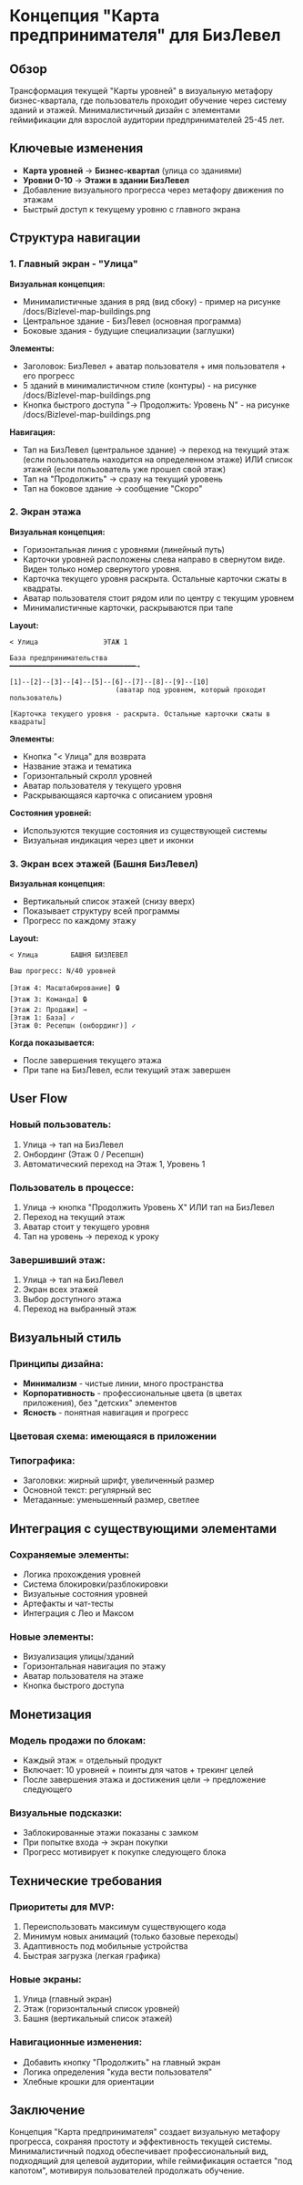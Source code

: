 # Концепция "Карта предпринимателя" для БизЛевел

## Обзор

Трансформация текущей "Карты уровней" в визуальную метафору бизнес-квартала, где пользователь проходит обучение через систему зданий и этажей. Минималистичный дизайн с элементами геймификации для взрослой аудитории предпринимателей 25-45 лет.

## Ключевые изменения

- **Карта уровней** → **Бизнес-квартал** (улица со зданиями)
- **Уровни 0-10** → **Этажи в здании БизЛевел**
- Добавление визуального прогресса через метафору движения по этажам
- Быстрый доступ к текущему уровню с главного экрана

## Структура навигации

### 1. Главный экран - "Улица"

**Визуальная концепция:**
- Минималистичные здания в ряд (вид сбоку) - пример на рисунке /docs/Bizlevel-map-buildings.png
- Центральное здание - БизЛевел (основная программа)
- Боковые здания - будущие специализации (заглушки)

**Элементы:**
- Заголовок: БизЛевел + аватар пользователя + имя пользователя + его прогресс
- 5 зданий в минималистичном стиле (контуры) - на рисунке /docs/Bizlevel-map-buildings.png
- Кнопка быстрого доступа "→ Продолжить: Уровень N" - на рисунке /docs/Bizlevel-map-buildings.png

**Навигация:**
- Тап на БизЛевел (центральное здание) → переход на текущий этаж (если пользователь находится на определенном этаже) ИЛИ список этажей (если пользователь уже прошел свой этаж)
- Тап на "Продолжить" → сразу на текущий уровень
- Тап на боковое здание → сообщение "Скоро"

### 2. Экран этажа

**Визуальная концепция:**
- Горизонтальная линия с уровнями (линейный путь)
- Карточки уровней расположены слева направо в свернутом виде. Виден только номер свернутого уровня.
- Карточка текущего уровня раскрыта. Остальные карточки сжаты в квадраты.
- Аватар пользователя стоит рядом или по центру с текущим уровнем
- Минималистичные карточки, раскрываются при тапе

**Layout:**
```
< Улица                ЭТАЖ 1

База предпринимательства
━━━━━━━━━━━━━━━━━━━━━━━━━━━━━━━→

[1]--[2]--[3]--[4]--[5]--[6]--[7]--[8]--[9]--[10]
                          (аватар под уровнем, который проходит пользователь)

[Карточка текущего уровня - раскрыта. Остальные карточки сжаты в квадраты]
```

**Элементы:**
- Кнопка "< Улица" для возврата
- Название этажа и тематика
- Горизонтальный скролл уровней
- Аватар пользователя у текущего уровня
- Раскрывающаяся карточка с описанием уровня

**Состояния уровней:**
- Используются текущие состояния из существующей системы
- Визуальная индикация через цвет и иконки

### 3. Экран всех этажей (Башня БизЛевел)

**Визуальная концепция:**
- Вертикальный список этажей (снизу вверх)
- Показывает структуру всей программы
- Прогресс по каждому этажу

**Layout:**
```
< Улица        БАШНЯ БИЗЛЕВЕЛ

Ваш прогресс: N/40 уровней

[Этаж 4: Масштабирование] 🔒
[Этаж 3: Команда] 🔒
[Этаж 2: Продажи] →
[Этаж 1: База] ✓
[Этаж 0: Ресепшн (онбординг)] ✓
```

**Когда показывается:**
- После завершения текущего этажа
- При тапе на БизЛевел, если текущий этаж завершен

## User Flow

### Новый пользователь:
1. Улица → тап на БизЛевел
2. Онбординг (Этаж 0 / Ресепшн)
3. Автоматический переход на Этаж 1, Уровень 1

### Пользователь в процессе:
1. Улица → кнопка "Продолжить Уровень X" ИЛИ тап на БизЛевел
2. Переход на текущий этаж
3. Аватар стоит у текущего уровня
4. Тап на уровень → переход к уроку

### Завершивший этаж:
1. Улица → тап на БизЛевел
2. Экран всех этажей
3. Выбор доступного этажа
4. Переход на выбранный этаж

## Визуальный стиль

### Принципы дизайна:
- **Минимализм** - чистые линии, много пространства
- **Корпоративность** - профессиональные цвета (в цветах приложения), без "детских" элементов
- **Ясность** - понятная навигация и прогресс

### Цветовая схема: имеющаяся в приложении

### Типографика:
- Заголовки: жирный шрифт, увеличенный размер
- Основной текст: регулярный вес
- Метаданные: уменьшенный размер, светлее

## Интеграция с существующими элементами

### Сохраняемые элементы:
- Логика прохождения уровней
- Система блокировки/разблокировки
- Визуальные состояния уровней
- Артефакты и чат-тесты
- Интеграция с Лео и Максом

### Новые элементы:
- Визуализация улицы/зданий
- Горизонтальная навигация по этажу
- Аватар пользователя на этаже
- Кнопка быстрого доступа

## Монетизация

### Модель продажи по блокам:
- Каждый этаж = отдельный продукт
- Включает: 10 уровней + поинты для чатов + трекинг целей
- После завершения этажа и достижения цели → предложение следующего

### Визуальные подсказки:
- Заблокированные этажи показаны с замком
- При попытке входа → экран покупки
- Прогресс мотивирует к покупке следующего блока

## Технические требования

### Приоритеты для MVP:
1. Переиспользовать максимум существующего кода
2. Минимум новых анимаций (только базовые переходы)
3. Адаптивность под мобильные устройства
4. Быстрая загрузка (легкая графика)

### Новые экраны:
1. Улица (главный экран)
2. Этаж (горизонтальный список уровней)
3. Башня (вертикальный список этажей)

### Навигационные изменения:
- Добавить кнопку "Продолжить" на главный экран
- Логика определения "куда вести пользователя"
- Хлебные крошки для ориентации

## Заключение

Концепция "Карта предпринимателя" создает визуальную метафору прогресса, сохраняя простоту и эффективность текущей системы. Минималистичный подход обеспечивает профессиональный вид, подходящий для целевой аудитории, while геймификация остается "под капотом", мотивируя пользователей продолжать обучение.